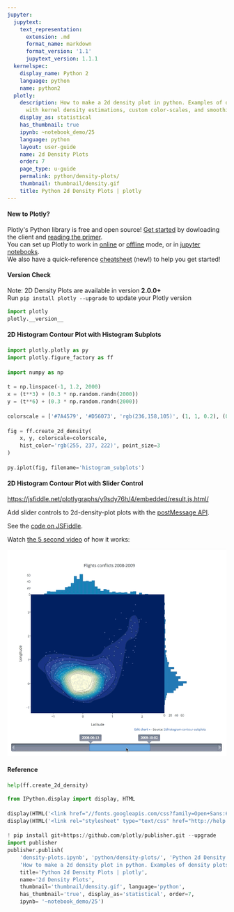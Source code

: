 ```yaml
---
jupyter:
  jupytext:
    text_representation:
      extension: .md
      format_name: markdown
      format_version: '1.1'
      jupytext_version: 1.1.1
  kernelspec:
    display_name: Python 2
    language: python
    name: python2
  plotly:
    description: How to make a 2d density plot in python. Examples of density plots
      with kernel density estimations, custom color-scales, and smoothing.
    display_as: statistical
    has_thumbnail: true
    ipynb: ~notebook_demo/25
    language: python
    layout: user-guide
    name: 2d Density Plots
    order: 7
    page_type: u-guide
    permalink: python/density-plots/
    thumbnail: thumbnail/density.gif
    title: Python 2d Density Plots | plotly
---
```


<!-- #region {"deletable": true, "editable": true} -->
#### New to Plotly?
Plotly's Python library is free and open source! [Get started](https://plot.ly/python/getting-started/) by dowloading the client and [reading the primer](https://plot.ly/python/getting-started/).
<br>You can set up Plotly to work in [online](https://plot.ly/python/getting-started/#initialization-for-online-plotting) or [offline](https://plot.ly/python/getting-started/#initialization-for-offline-plotting) mode, or in [jupyter notebooks](https://plot.ly/python/getting-started/#start-plotting-online).
<br>We also have a quick-reference [cheatsheet](https://images.plot.ly/plotly-documentation/images/python_cheat_sheet.pdf) (new!) to help you get started!
<!-- #endregion -->

<!-- #region {"deletable": true, "editable": true} -->
#### Version Check
Note: 2D Density Plots are available in version <b>2.0.0+</b><br>
Run  `pip install plotly --upgrade` to update your Plotly version
<!-- #endregion -->

```python deletable=true editable=true
import plotly
plotly.__version__
```

<!-- #region {"deletable": true, "editable": true} -->
#### 2D Histogram Contour Plot with Histogram Subplots
<!-- #endregion -->

```python deletable=true editable=true
import plotly.plotly as py
import plotly.figure_factory as ff

import numpy as np

t = np.linspace(-1, 1.2, 2000)
x = (t**3) + (0.3 * np.random.randn(2000))
y = (t**6) + (0.3 * np.random.randn(2000))

colorscale = ['#7A4579', '#D56073', 'rgb(236,158,105)', (1, 1, 0.2), (0.98,0.98,0.98)]

fig = ff.create_2d_density(
    x, y, colorscale=colorscale,
    hist_color='rgb(255, 237, 222)', point_size=3
)

py.iplot(fig, filename='histogram_subplots')
```

<!-- #region {"deletable": true, "editable": true} -->
#### 2D Histogram Contour Plot with Slider Control
<!-- #endregion -->

<!-- #region {"deletable": true, "editable": true} -->
https://jsfiddle.net/plotlygraphs/y9sdy76h/4/embedded/result,js,html/
<!-- #endregion -->

<!-- #region {"deletable": true, "editable": true} -->
Add slider controls to 2d-density-plot plots with the <a href="https://github.com/plotly/postMessage-API" target="_blank">postMessage API</a>.

See the <a href="https://jsfiddle.net/plotlygraphs/y9sdy76h/4/" target="_blank">code on JSFiddle</a>.

Watch <a href="https://raw.githubusercontent.com/plotly/documentation/gh-pages/all_static/images/flight_conflicts.gif" target="_blank">the 5 second video</a> of how it works:
<!-- #endregion -->

<!-- #region {"deletable": true, "editable": true} -->
![IPython terminal](https://raw.githubusercontent.com/plotly/documentation/gh-pages/all_static/images/flight_conflicts.gif)
<!-- #endregion -->

<!-- #region {"deletable": true, "editable": true} -->
#### Reference
<!-- #endregion -->

```python deletable=true editable=true
help(ff.create_2d_density)
```

```python deletable=true editable=true
from IPython.display import display, HTML

display(HTML('<link href="//fonts.googleapis.com/css?family=Open+Sans:600,400,300,200|Inconsolata|Ubuntu+Mono:400,700" rel="stylesheet" type="text/css" />'))
display(HTML('<link rel="stylesheet" type="text/css" href="http://help.plot.ly/documentation/all_static/css/ipython-notebook-custom.css">'))

! pip install git+https://github.com/plotly/publisher.git --upgrade
import publisher
publisher.publish(
    'density-plots.ipynb', 'python/density-plots/', 'Python 2d Density Plots | plotly',
    'How to make a 2d density plot in python. Examples of density plots with kernel density estimations, custom color-scales, and smoothing.',
    title='Python 2d Density Plots | plotly',
    name='2d Density Plots',
    thumbnail='thumbnail/density.gif', language='python',
    has_thumbnail='true', display_as='statistical', order=7,
    ipynb= '~notebook_demo/25')
```

```python deletable=true editable=true

```